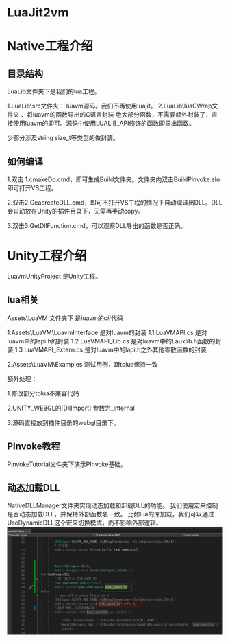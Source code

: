 # LuaJit2vm

# Native工程介绍

## 目录结构

LuaLib文件夹下是我们的lua工程。

1.LuaLib\src文件夹： luavm源码。我们不再使用luajit。
2.LuaLib\luaCWrap文件夹： 将luavm的函数导出的C语言封装
    绝大部分函数，不需要额外封装了，直接使用luavm的即可。源码中使用LUALIB_API修饰的函数即导出函数。

   少部分涉及string size_t等类型的做封装。

## 如何编译

1.双击 1.cmakeDo.cmd，即可生成Build文件夹。文件夹内双击BuildPinvoke.sln即可打开VS工程。

2.双击2.GeacreateDLL.cmd，即可不打开VS工程的情况下自动编译出DLL。DLL会自动放在Unity的插件目录下，无需再手动copy。

3.双击3.GetDllFunction.cmd，可以观察DLL导出的函数是否正确。

# Unity工程介绍

LuavmUnityProject 是Unity工程。

## lua相关
Assets\LuaVM 文件夹下 是luavm的c#代码

1.Assets\LuaVM\LuavmInterface 是对luavm的封装
    1.1 LuaVMAPI.cs 是对luavm中的lapi.h的封装
    1.2 LuaVMAPI_Lib.cs 是对luavm中的Lauxlib.h函数的封装
    1.3 LuaVMAPI_Extern.cs 是对luavm中的lapi.h之外其他零散函数的封装

2.Assets\LuaVM\Examples
    测试用例，跟tolua保持一致

额外处理：

1.修改部分tolua不兼容代码

2.UNITY_WEBGL的[DllImport] 参数为_internal

3.源码直接放到插件目录的webgl目录下。


## PInvoke教程
PInvokeTutorial文件夹下演示PInvoke基础。
## 动态加载DLL
NativeDLLManager文件夹实现动态加载和卸载DLL的功能。
我们使用宏来控制是否动态加载DLL，并保持外部函数名一致。
比如lua的库加载，我们可以通过UseDynamicDLL这个宏来切换模式，而不影响外部逻辑。
![动态加载演示](./images/1.png "lua的动态加载演示")